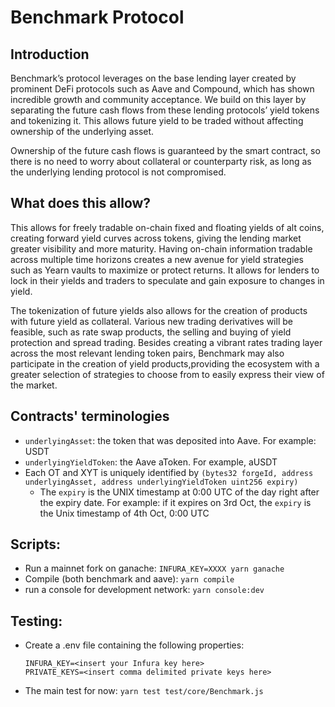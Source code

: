 # Benchmark Protocol

## Introduction

Benchmark’s protocol leverages on the base lending layer created by prominent DeFi protocols such as Aave and Compound, which has shown incredible growth and community acceptance. We build on this layer by separating the future cash flows from these lending protocols’ yield tokens and tokenizing it. This allows future yield to be traded without affecting ownership of the underlying
asset.

Ownership of the future cash flows is guaranteed by the smart contract, so there is no need to worry about collateral or counterparty risk, as long as the underlying lending protocol is not compromised.

## What does this allow?

This allows for freely tradable on-chain fixed and floating yields of alt coins, creating forward yield curves across tokens, giving the lending market greater visibility and more maturity. Having on-chain information tradable across multiple time horizons creates a new avenue for yield strategies such as Yearn vaults to maximize or protect returns. It allows for lenders to lock in their yields and traders to speculate and gain exposure to changes in yield.

The tokenization of future yields also allows for the creation of products with future yield as collateral. Various new trading derivatives will be feasible, such as rate swap products, the selling and buying of yield protection and spread trading. Besides creating a vibrant rates trading layer across the most relevant lending token pairs, Benchmark may also participate in the creation of yield products,providing the ecosystem with a greater selection of strategies to choose from to easily express their view of the market.

## Contracts' terminologies
* `underlyingAsset`: the token that was deposited into Aave. For example: USDT
* `underlyingYieldToken`: the Aave aToken. For example, aUSDT
* Each OT and XYT is uniquely identified by `(bytes32 forgeId, address underlyingAsset, address underlyingYieldToken uint256 expiry)`
  * The `expiry` is the UNIX timestamp at 0:00 UTC of the day right after the expiry date. For example: if it expires on 3rd Oct, the `expiry` is the Unix timestamp of 4th Oct, 0:00 UTC

## Scripts:
* Run a mainnet fork on ganache: `INFURA_KEY=XXXX yarn ganache`
* Compile (both benchmark and aave): `yarn compile`
* run a console for development network: `yarn console:dev`

## Testing:
* Create a .env file containing the following properties:
  ```
  INFURA_KEY=<insert your Infura key here>
  PRIVATE_KEYS=<insert comma delimited private keys here>
  ```
* The main test for now: `yarn test test/core/Benchmark.js`
